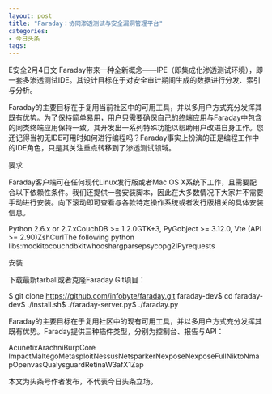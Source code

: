 ```yaml
---
layout: post
title: "Faraday：协同渗透测试与安全漏洞管理平台"
categories:
- 今日头条
tags:
---
```

E安全2月4日文 Faraday带来一种全新概念——IPE（即集成化渗透测试环境），即一套多渗透测试IDE。其设计目标在于对安全审计期间生成的数据进行分发、索引与分析。



Faraday的主要目标在于复用当前社区中的可用工具，并以多用户方式充分发挥其既有优势。为了保持简单易用，用户只需要确保自己的终端应用与Faraday中包含的同类终端应用保持一致。其开发出一系列特殊功能以帮助用户改进自身工作。您还记得当初无IDE可用时如何进行编程吗？Faraday事实上扮演的正是编程工作中的IDE角色，只是其关注重点转移到了渗透测试领域。



要求

Faraday客户端可在任何现代Linux发行版或者Mac OS X系统下工作，且需要配合以下依赖性条件。我们还提供一套安装脚本，因此在大多数情况下大家并不需要手动进行安装。向下滚动即可查看与各款特定操作系统或者发行版相关的具体安装信息。

Python 2.6.x or 2.7.xCouchDB >= 1.2.0GTK+3, PyGobject >= 3.12.0, Vte (API >= 2.90)ZshCurlThe following python libs:mockitocouchdbkitwhooshargparsepsycopg2IPyrequests



安装

下载最新tarball或者克隆Faraday Git项目：

$ git clone https://github.com/infobyte/faraday.git faraday-dev$ cd faraday-dev$ ./install.sh$ ./faraday-server.py$ ./faraday.py

Faraday的主要目标在于复用社区中的现有可用工具，并以多用户方式充分发挥其既有优势。Faraday提供三种插件类型，分别为控制台、报告与API：



AcunetixArachniBurpCore ImpactMaltegoMetasploitNessusNetsparkerNexposeNexposeFullNiktoNmapOpenvasQualysguardRetinaW3afX1Zap

本文为头条号作者发布，不代表今日头条立场。
